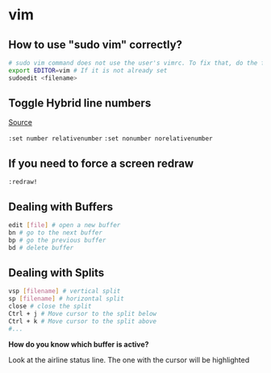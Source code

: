 # vim

## How to use "sudo vim" correctly?

```bash
# sudo vim command does not use the user's vimrc. To fix that, do the following
export EDITOR=vim # If it is not already set
sudoedit <filename>
```

## Toggle Hybrid line numbers 
[Source](https://jeffkreeftmeijer.com/vim-number/)

`:set number relativenumber`
`:set nonumber norelativenumber`

## If you need to force a screen redraw
`:redraw!`

## Dealing with Buffers

```bash
edit [file] # open a new buffer
bn # go to the next buffer
bp # go the previous buffer
bd # delete buffer
```

## Dealing with Splits

```bash
vsp [filename] # vertical split 
sp [filename] # horizontal split
close # close the split
Ctrl + j # Move cursor to the split below
Ctrl + k # Move cursor to the split above
#...
```

**How do you know which buffer is active?**

Look at the airline status line. The one with the cursor will be highlighted




